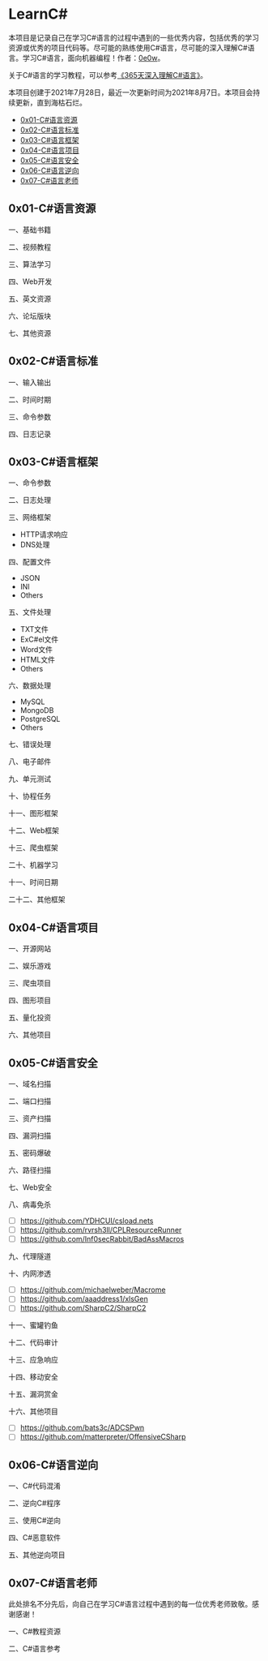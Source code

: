 # LearnC#

本项目是记录自己在学习C#语言的过程中遇到的一些优秀内容，包括优秀的学习资源或优秀的项目代码等。尽可能的熟练使用C#语言，尽可能的深入理解C#语言。学习C#语言，面向机器编程！作者：[0e0w](https://github.C#om/0e0w/LearnC#)。

关于C#语言的学习教程，可以参考[《365天深入理解C#语言》]()。

本项目创建于2021年7月28日，最近一次更新时间为2021年8月7日。本项目会持续更新，直到海枯石烂。

- [0x01-C#语言资源]()
- [0x02-C#语言标准]()
- [0x03-C#语言框架]()
- [0x04-C#语言项目]()
- [0x05-C#语言安全]()
- [0x06-C#语言逆向]()
- [0x07-C#语言老师]()

## 0x01-C#语言资源

一、基础书籍

二、视频教程

三、算法学习

四、Web开发

五、英文资源

六、论坛版块

七、其他资源

## 0x02-C#语言标准

一、输入输出

二、时间时期

三、命令参数

四、日志记录

## 0x03-C#语言框架

一、命令参数

二、日志处理

三、网络框架

- HTTP请求响应
- DNS处理

四、配置文件

- JSON
- INI
- Others

五、文件处理

- TXT文件
- ExC#el文件
- Word文件
- HTML文件
- Others

六、数据处理

-  MySQL
-  MongoDB
-  PostgreSQL
-  Others

七、错误处理

八、电子邮件

九、单元测试

十、协程任务

十一、图形框架

十二、Web框架

十三、爬虫框架

二十、机器学习

十一、时间日期

二十二、其他框架

## 0x04-C#语言项目

一、开源网站

二、娱乐游戏

三、爬虫项目

四、图形项目

五、量化投资

六、其他项目

## 0x05-C#语言安全

一、域名扫描

二、端口扫描

三、资产扫描

四、漏洞扫描

五、密码爆破

六、路径扫描

七、Web安全

八、病毒免杀
- [ ] https://github.com/YDHCUI/csload.nets
- [ ] https://github.com/rvrsh3ll/CPLResourceRunner
- [ ] https://github.com/Inf0secRabbit/BadAssMacros

九、代理隧道

十、内网渗透
- [ ] https://github.com/michaelweber/Macrome
- [ ] https://github.com/aaaddress1/xlsGen
- [ ] https://github.com/SharpC2/SharpC2

十一、蜜罐钓鱼

十二、代码审计

十三、应急响应

十四、移动安全

十五、漏洞赏金

十六、其他项目
- [ ] https://github.com/bats3c/ADCSPwn
- [ ] https://github.com/matterpreter/OffensiveCSharp

## 0x06-C#语言逆向

一、C#代码混淆

二、逆向C#程序

三、使用C#逆向

四、C#恶意软件

五、其他逆向项目

## 0x07-C#语言老师

此处排名不分先后，向自己在学习C#语言过程中遇到的每一位优秀老师致敬。感谢感谢！

一、C#教程资源

二、C#语言参考
